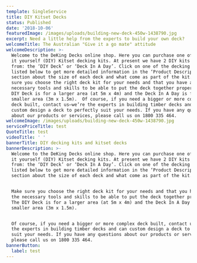 ```yaml
---
template: SingleService
title: DIY Kitset Decks
status: Published
date: '2018-10-06'
featuredImage: /images/uploads/building-new-deck-450w-1438790.jpg
excerpt: Need a little help from the experts to build your own deck?
welcomeTitle: The Australian "Give it a go mate" attitude
welcomeDescription: >-
  Welcome to the DeKing Decks online shop. Here you can purchase one of our do
  it yourself (DIY) Kitset decking kits. At present we have 2 DIY kits to choose
  from: the ‘DIY Deck’ or ‘Deck In A Day’. Click on one of the decking kits
  listed below to get more detailed information in the ‘Product Description’
  section about the size of each deck and what come as part of the kit.  Make
  sure you choose the right deck kit for your needs and that you have all the
  necessary tools and skills to be able to put the deck together properly. The
  DIY Deck is for a larger area (at 5m x 4m) and the Deck In A Day is for a
  smaller area (3m x 1.5m).  Of course, if you need a bigger or more complex
  deck built, contact us—we’re the experts in building timber decks and can
  custom design a deck to perfectly suit your needs. If you have any questions
  about our products or services, please call us on 1800 335 464.
welcomeImage: /images/uploads/building-new-deck-450w-1438790.jpg
servicePriceTitle: test
QuoteTitle: test
videoTitle: ' '
bannerTitle: DIY decking kits and kitset decks
bannerDescription: >-
  Welcome to the DeKing Decks online shop. Here you can purchase one of our do
  it yourself (DIY) Kitset decking kits. At present we have 2 DIY kits to choose
  from: the ‘DIY Deck’ or ‘Deck In A Day’. Click on one of the decking kits
  listed below to get more detailed information in the ‘Product Description’
  section about the size of each deck and what come as part of the kit.


  Make sure you choose the right deck kit for your needs and that you have all
  the necessary tools and skills to be able to put the deck together properly.
  The DIY Deck is for a larger area (at 5m x 4m) and the Deck In A Day is for a
  smaller area (3m x 1.5m).


  Of course, if you need a bigger or more complex deck built, contact us—we’re
  the experts in building timber decks and can custom design a deck to perfectly
  suit your needs. If you have any questions about our products or services,
  please call us on 1800 335 464.
bannerButton:
  label: test
---
```


